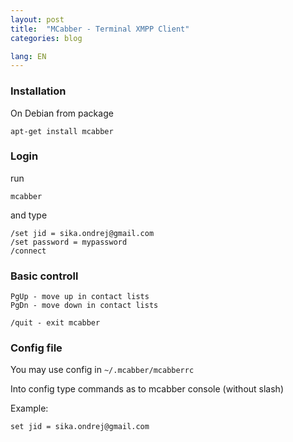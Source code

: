 ```yaml
---
layout: post
title:  "MCabber - Terminal XMPP Client"
categories: blog

lang: EN
---
```


### Installation

On Debian from package

```
apt-get install mcabber
```

### Login

run

```
mcabber
```

and type

```
/set jid = sika.ondrej@gmail.com
/set password = mypassword
/connect
```

### Basic controll

```
PgUp - move up in contact lists
PgDn - move down in contact lists

/quit - exit mcabber
```

### Config file

You may use config in `~/.mcabber/mcabberrc`

Into config type commands as to mcabber console (without slash)

Example:

```
set jid = sika.ondrej@gmail.com
```
